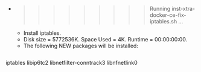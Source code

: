 * >>>>>>>>> Running inst-xtra-docker-ce-fix-iptables.sh ...
  * Install iptables.
  * Disk size = 5772536K. Space Used = 4K. Runtime = 00:00:00:00.
  * The following NEW packages will be installed:
  ```bash
iptables libip6tc2 libnetfilter-conntrack3 libnfnetlink0
  ```
